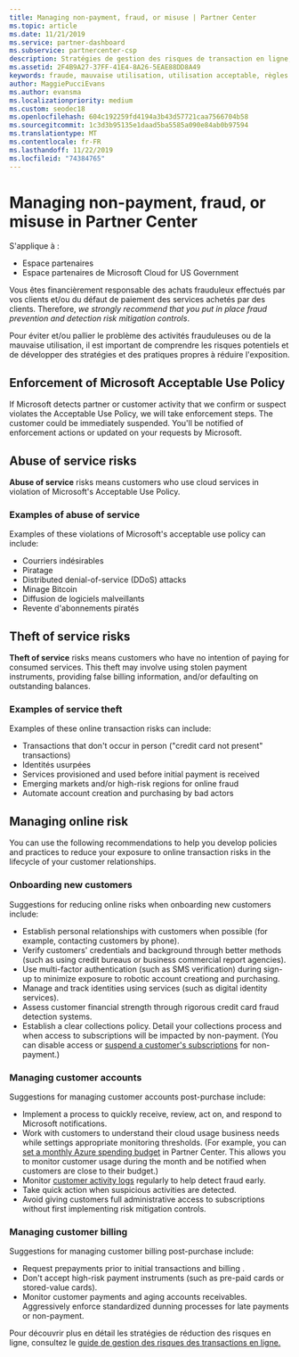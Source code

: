 ```yaml
---
title: Managing non-payment, fraud, or misuse | Partner Center
ms.topic: article
ms.date: 11/21/2019
ms.service: partner-dashboard
ms.subservice: partnercenter-csp
description: Stratégies de gestion des risques de transaction en ligne, y compris le défaut de paiement de biens et de services par des clients et les mauvaises utilisations ou activités frauduleuses
ms.assetid: 2F4B9A27-37FF-41E4-8A26-5EAE88DD8A49
keywords: fraude, mauvaise utilisation, utilisation acceptable, règles de bon usage, défaut de paiement, le client ne pas paye pas la facture, risque en ligne, vol de service, abus du service, suspendre un abonnement,
author: MaggiePucciEvans
ms.author: evansma
ms.localizationpriority: medium
ms.custom: seodec18
ms.openlocfilehash: 604c192259fd4194a3b43d57721caa7566704b58
ms.sourcegitcommit: 1c3d3b95135e1daad5ba5585a090e84ab0b97594
ms.translationtype: MT
ms.contentlocale: fr-FR
ms.lasthandoff: 11/22/2019
ms.locfileid: "74384765"
---
```

# <a name="managing-non-payment-fraud-or-misuse-in-partner-center"></a>Managing non-payment, fraud, or misuse in Partner Center

S'applique à :

- Espace partenaires
- Espace partenaires de Microsoft Cloud for US Government

Vous êtes financièrement responsable des achats frauduleux effectués par vos clients et/ou du défaut de paiement des services achetés par des clients. Therefore, *we strongly recommend that you put in place fraud prevention and detection risk mitigation controls*.

Pour éviter et/ou pallier le problème des activités frauduleuses ou de la mauvaise utilisation, il est important de comprendre les risques potentiels et de développer des stratégies et des pratiques propres à réduire l'exposition.

## <a name="enforcement-of-microsoft-acceptable-use-policy"></a>Enforcement of Microsoft Acceptable Use Policy

If Microsoft detects partner or customer activity that we confirm or suspect violates the Acceptable Use Policy, we will take enforcement steps. The customer could be immediately suspended. You'll be notified of enforcement actions or updated on your requests by Microsoft.

## <a name="abuse-of-service-risks"></a>Abuse of service risks

**Abuse of service** risks means customers who use cloud services in violation of Microsoft's Acceptable Use Policy.

### <a name="examples-of-abuse-of-service"></a>Examples of abuse of service

Examples of these violations of Microsoft's acceptable use policy can include:

- Courriers indésirables
- Piratage
- Distributed denial-of-service (DDoS) attacks
- Minage Bitcoin
- Diffusion de logiciels malveillants
- Revente d'abonnements piratés

## <a name="theft-of-service-risks"></a>Theft of service risks

**Theft of service** risks means customers who have no intention of paying for consumed services. This theft may involve using stolen payment instruments, providing false billing information, and/or defaulting on outstanding balances.

### <a name="examples-of-service-theft"></a>Examples of service theft

Examples of these online transaction risks can include:

- Transactions that don't occur in person ("credit card not present" transactions)
- Identités usurpées
- Services provisioned and used before initial payment is received
- Emerging markets and/or high-risk regions for online fraud
- Automate account creation and purchasing by bad actors

## <a name="managing-online-risk"></a>Managing online risk

You can use the following recommendations to help you develop policies and practices to reduce your exposure to online transaction risks in the lifecycle of your customer relationships.

### <a name="onboarding-new-customers"></a>Onboarding new customers

Suggestions for reducing online risks when onboarding new customers include:

- Establish personal relationships with customers when possible (for example, contacting customers by phone).
- Verify customers' credentials and background through better methods (such as using credit bureaus or business commercial report agencies).
- Use multi-factor authentication (such as SMS verification) during sign-up to minimize exposure to robotic account creationg and purchasing.
- Manage and track identities using services (such as digital identity services).
- Assess customer financial strength through rigorous credit card fraud detection systems.
- Establish a clear collections policy. Detail your collections process and when access to subscriptions will be impacted by non-payment. (You can disable access or [suspend a customer's subscriptions](suspend-a-subscription.md) for non-payment.)

### <a name="managing-customer-accounts"></a>Managing customer accounts

Suggestions for managing customer accounts post-purchase include:

- Implement a process to quickly receive, review, act on, and respond to Microsoft notifications.
- Work with customers to understand their cloud usage business needs while settings appropriate monitoring thresholds. (For example, you can [set a monthly Azure spending budget](set-an-azure-spending-budget-for-your-customers.md) in Partner Center. This allows you to monitor customer usage during the month and be notified when customers are close to their budget.)
- Monitor [customer activity logs](activity-logs.md) regularly to help detect fraud early.
- Take quick action when suspicious activities are detected.
- Avoid giving customers full administrative access to subscriptions without first implementing risk mitigation controls.

### <a name="managing-customer-billing"></a>Managing customer billing

Suggestions for managing customer billing post-purchase include:

- Request prepayments prior to initial transactions and billing .
- Don't accept high-risk payment instruments (such as pre-paid cards or stored-value cards).
- Monitor customer payments and aging accounts receivables. Aggressively enforce standardized dunning processes for late payments or non-payment.

Pour découvrir plus en détail les stratégies de réduction des risques en ligne, consultez le [guide de gestion des risques des transactions en ligne.](https://assets.windowsphone.com/7d885238-e13b-4f10-a682-3d5adacd2859/CSP-PartnerRiskGuide-APSFinal_InvariantCulture_Default.zip)
